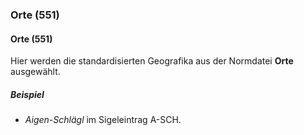 ### Orte (551)  

#### Orte (551)  
Hier werden die standardisierten Geografika aus der Normdatei **Orte** ausgewählt.   

##### Beispiel
- _Aigen-Schlägl_ im Sigeleintrag A-SCH.

